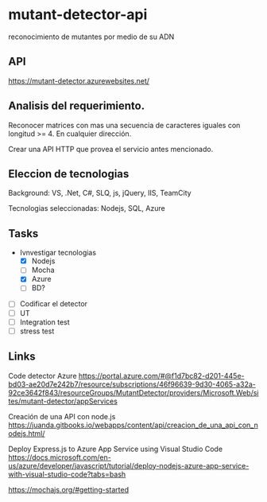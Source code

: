 # mutant-detector-api
reconocimiento de mutantes por medio de su ADN

## API
https://mutant-detector.azurewebsites.net/

## Analisis del requerimiento.

Reconocer matrices con mas una secuencia de caracteres iguales con longitud >= 4. En cualquier dirección.

Crear una API HTTP que provea el servicio antes mencionado. 

## Eleccion de tecnologias

Background: VS, .Net, C#, SLQ, js, jQuery, IIS, TeamCity 

Tecnologias seleccionadas: Nodejs, SQL, Azure

## Tasks

* Ivnvestigar tecnologias
	+ [X] Nodejs 
	+ [ ] Mocha 
	+ [X] Azure
	+ [ ] BD?

* [ ] Codificar el detector
* [ ] UT
* [ ] Integration test
* [ ] stress test
		 
## Links

Code detector Azure
https://portal.azure.com/#@f1d7bc82-d201-445e-bd03-ae20d7e242b7/resource/subscriptions/46f96639-9d30-4065-a32a-92ce3642f843/resourceGroups/MutantDetector/providers/Microsoft.Web/sites/mutant-detector/appServices

Creación de una API con node.js
https://juanda.gitbooks.io/webapps/content/api/creacion_de_una_api_con_nodejs.html/

Deploy Express.js to Azure App Service using Visual Studio Code
https://docs.microsoft.com/en-us/azure/developer/javascript/tutorial/deploy-nodejs-azure-app-service-with-visual-studio-code?tabs=bash

https://mochajs.org/#getting-started


